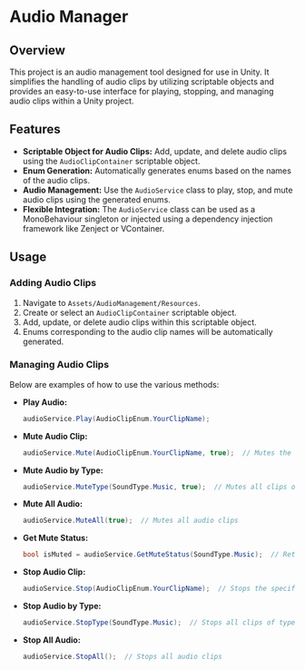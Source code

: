 # Audio Manager

## Overview

This project is an audio management tool designed for use in Unity. It simplifies the handling of audio clips by utilizing scriptable objects and provides an easy-to-use interface for playing, stopping, and managing audio clips within a Unity project.

## Features

- **Scriptable Object for Audio Clips:** Add, update, and delete audio clips using the `AudioClipContainer` scriptable object.
- **Enum Generation:** Automatically generates enums based on the names of the audio clips.
- **Audio Management:** Use the `AudioService` class to play, stop, and mute audio clips using the generated enums.
- **Flexible Integration:** The `AudioService` class can be used as a MonoBehaviour singleton or injected using a dependency injection framework like Zenject or VContainer.

## Usage

### Adding Audio Clips

1. Navigate to `Assets/AudioManagement/Resources`.
2. Create or select an `AudioClipContainer` scriptable object.
3. Add, update, or delete audio clips within this scriptable object.
4. Enums corresponding to the audio clip names will be automatically generated.

### Managing Audio Clips

Below are examples of how to use the various methods:

- **Play Audio:**
  ```csharp
  audioService.Play(AudioClipEnum.YourClipName);

- **Mute Audio Clip:**
  ```csharp
  audioService.Mute(AudioClipEnum.YourClipName, true);  // Mutes the specific clip

- **Mute Audio by Type:**
  ```csharp
  audioService.MuteType(SoundType.Music, true);  // Mutes all clips of type Music

- **Mute All Audio:**
  ```csharp
  audioService.MuteAll(true);  // Mutes all audio clips

- **Get Mute Status:**
  ```csharp
  bool isMuted = audioService.GetMuteStatus(SoundType.Music);  // Returns mute status of Music type clips

- **Stop Audio Clip:**
  ```csharp
  audioService.Stop(AudioClipEnum.YourClipName);  // Stops the specific clip

- **Stop Audio by Type:**
  ```csharp
  audioService.StopType(SoundType.Music);  // Stops all clips of type Music

- **Stop All Audio:**
  ```csharp
  audioService.StopAll();  // Stops all audio clips
  
